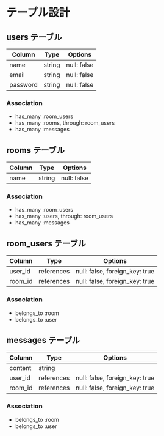 # テーブル設計

## users テーブル  

| Column   | Type   | Options     |  
| -------- | ------ | ----------- |      
| name     | string | null: false |    
| email    | string | null: false |    
| password | string | null: false |      

### Association
- has_many :room_users    
- has_many :rooms, through: room_users    
- has_many :messages

## rooms テーブル

| Column | Type   | Options     |
| ------ | ------ | ----------- |
| name  | string | null: false |

### Association
- has_many :room_users
- has_many :users, through: room_users
- has_many :messages

## room_users テーブル

| Column  | Type    | Options                        |
| ------- | ------- | ------------------------------ |
| user_id | references | null: false, foreign_key: true |
| room_id | references | null: false, foreign_key: true |

### Association

- belongs_to :room
- belongs_to :user
  
## messages テーブル

| Column  | Type    | Options                        |
| ------- |  ------- | ------------------------------ |
| content    | string  |
| user_id | references | null: false, foreign_key: true |
| room_id | references | null: false, foreign_key: true |

### Association

- belongs_to :room
- belongs_to :user

